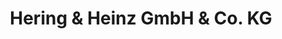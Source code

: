 ---
title: "Hering & Heinz GmbH & Co. KG"
url: /pottum/hering-und-heinz-gmbh-und-co-kg/
shop: Kamine & Öfen
---